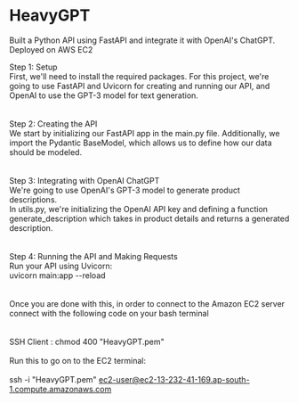 # HeavyGPT
Built a Python API using FastAPI and integrate it with OpenAI's ChatGPT. Deployed on AWS EC2


Step 1: Setup <br>
First, we'll need to install the required packages. For this project, we're going to use FastAPI and Uvicorn for creating and running our API, and OpenAI to use the GPT-3 model for text generation.
<br>
<br>
<br>
Step 2: Creating the API<br>
We start by initializing our FastAPI app in the main.py file. Additionally, we import the Pydantic BaseModel, which allows us to define how our data should be modeled.
<br>
<br>
<br>
Step 3: Integrating with OpenAI ChatGPT<br>
We're going to use OpenAI's GPT-3 model to generate product descriptions.<br>
In utils.py, we're initializing the OpenAI API key and defining a function generate_description which takes in product details and returns a generated description.
<br>
<br>
<br>
Step 4: Running the API and Making Requests<br>
Run your API using Uvicorn:<br>
uvicorn main:app --reload
<br>
<br>
<br>
Once you are done with this, in order to connect to the Amazon EC2 server connect with the following code on your bash terminal<br>
<br>
<br>
SSH Client : chmod 400 "HeavyGPT.pem"<br>
<br>
Run this to go on to the EC2 terminal:<br>
<br>
ssh -i "HeavyGPT.pem" ec2-user@ec2-13-232-41-169.ap-south-1.compute.amazonaws.com<br>
<br>
